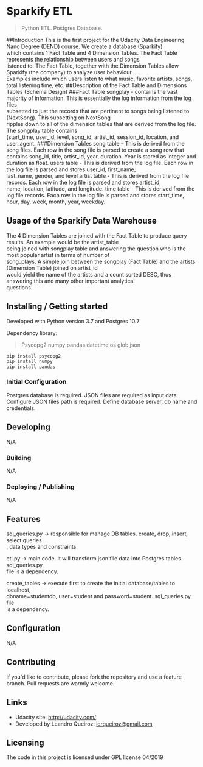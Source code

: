 
# Sparkify ETL
> Python ETL. Postgres Database.

##Introduction
This is the first project for the Udacity Data Engineering Nano Degree (DEND) course. We create a database (Sparkify) \
which contains 1 Fact Table and 4 Dimension Tables. The Fact Table represents the relationship between users and songs \
listened to. The Fact Table, together with the Dimension Tables allow Sparkify (the company) to analyze user behaviour. \
Examples include which users listen to what music, favorite artists, songs, total listening time, etc.
##Description of the Fact Table and Dimensions Tables (Schema Design)
###Fact Table 
songplay - contains the vast majority of information. This is essentially the log information from the log files \
subsetted to just the records that are pertinent to songs being listened to (NextSong). This subsetting on NextSong \
ripples down to all of the dimension tables that are derived from the log file. The songplay table contains \
(start_time, user_id, level, song_id, artist_id, session_id, location, and user_agent.
###Dimension Tables
song table – This is derived from the song files. Each row in the song file is parsed to create a song row that \
contains song_id, title, artist_id, year, duration. Year is stored as integer and duration as float. 
users table  - This is derived from the log file. Each row in the log file is parsed and stores user_id, first_name,  \
last_name, gender,  and level
artist table  - This is derived from the log file records. Each row in the log file is parsed and stores artist_id, \
name, location, latitude, and longitude.
time table  - This is derived from the log file records. Each row in the log file is parsed and stores start_time, \
hour, day, week, month, year, weekday.
## Usage of the Sparkify Data Warehouse
The 4 Dimension Tables are joined with the Fact Table to produce query results. An example would be the artist_table \
being joined with songplay table and answering the question who is the most popular artist in terms of number of \
song_plays. A simple join between the songplay (Fact Table) and the artists (Dimension Table) joined on artist_id \
would yield the name of the artists and a count sorted DESC, thus answering this and many other important analytical \
questions.  

## Installing / Getting started

Developed with Python version 3.7 and Postgres 10.7

Dependency library:
>Psycopg2
numpy
pandas
datetime
os
glob
json

```shell
pip install psycopg2
pip install numpy
pip install pandas
```

### Initial Configuration

Postgres database is required.
JSON files are required as input data.
Configure JSON files path is required.
Define database server, db name and credentials.

## Developing

N/A

### Building

N/A

### Deploying / Publishing

N/A

## Features

sql_queries.py -> responsible for manage DB tables. create, drop, insert, select queries \
, data types and constraints.

etl.py -> main code. It will transform json file data into Postgres tables. sql_queries.py \
file is a dependency.

create_tables -> execute first to create the initial database/tables to localhost, \
dbname=studentdb, user=student and password=student. sql_queries.py file \
is a dependency.

## Configuration

N/A

## Contributing

If you'd like to contribute, please fork the repository and use a feature
branch. Pull requests are warmly welcome.

## Links

- Udacity site: http://udacity.com/
- Developed by Leandro Queiroz: lerqueiroz@gmail.com

## Licensing

The code in this project is licensed under GPL license
04/2019

